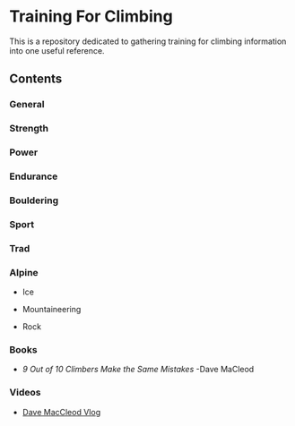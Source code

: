 # Training For Climbing

This is a repository dedicated to gathering training for climbing information into one useful reference.

## Contents

### General

### Strength

### Power

### Endurance

### Bouldering

### Sport

### Trad

### Alpine

* Ice

* Mountaineering

* Rock

### Books
  * *9 Out of 10 Climbers Make the Same Mistakes* -Dave MaCleod

### Videos
* [Dave MacCleod Vlog](https://www.youtube.com/watch?v=-ceAxhboe6k&list=PLeRoDKlIX_tfIF1z7UPvyyQ_KfM3U_Rm7)
